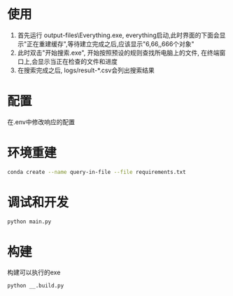# 使用

1. 首先运行 output-files\Everything.exe, everything启动,此时界面的下面会显示"正在重建缓存",等待建立完成之后,应该显示"6,66,,666个对象"
2. 此时双击"开始搜索.exe", 开始按照预设的规则查找所电脑上的文件, 在终端窗口上,会显示当正在检查的文件和进度
3. 在搜索完成之后, logs/result-*.csv会列出搜索结果

# 配置
在.env中修改响应的配置

# 环境重建

```bash
conda create --name query-in-file --file requirements.txt
```

# 调试和开发
```bash
python main.py
```


# 构建
构建可以执行的exe
```bash
python __.build.py
```